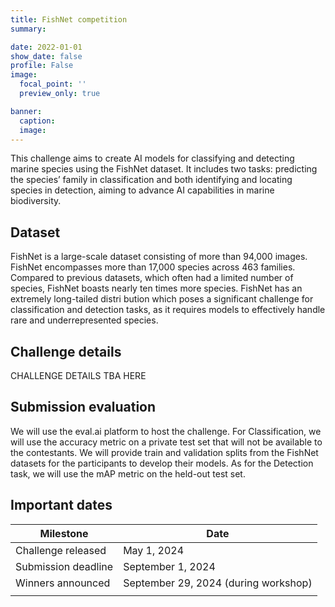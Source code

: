 ```yaml
---
title: FishNet competition
summary:

date: 2022-01-01
show_date: false
profile: False
image:
  focal_point: ''
  preview_only: true

banner:
  caption:
  image:
---
```


This challenge aims to create AI models for classifying and detecting marine species using the FishNet dataset. It includes two tasks: predicting the species’ family in classification and both identifying and locating species in detection, aiming to advance AI capabilities in marine biodiversity.

## Dataset

FishNet is a large-scale dataset consisting of more than 94,000 images. FishNet encompasses more than 17,000 species across 463 families. Compared to previous datasets, which often had a limited number of species, FishNet boasts nearly ten times more species. FishNet has an extremely long-tailed distri bution which poses a significant challenge for classification and detection tasks, as it requires models to effectively handle rare and underrepresented species.

## Challenge details

CHALLENGE DETAILS TBA HERE

## Submission evaluation

We will use the eval.ai platform to host the challenge. For Classification, we will use the accuracy metric on a private test set that will not be available to the contestants. We will provide train and validation splits from the FishNet datasets for the participants to develop their models. As for the Detection task, we will use the mAP metric on the held-out test set.

## Important dates

| Milestone | Date |
|-|-|
| Challenge released | May 1, 2024 |
| Submission deadline | September 1, 2024 |
| Winners announced | September 29, 2024 (during workshop) |
|||